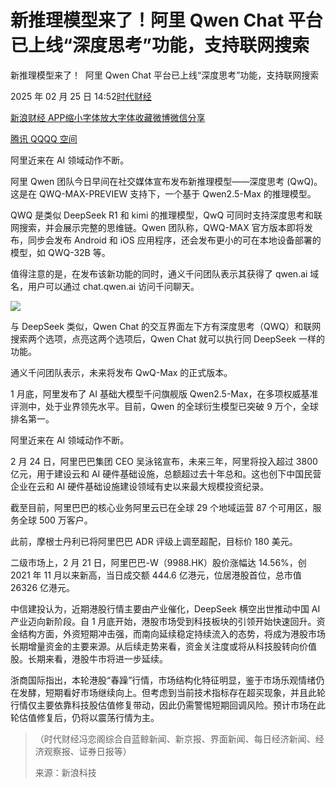 # 新推理模型来了！阿里 Qwen Chat 平台已上线“深度思考”功能，支持联网搜索

新推理模型来了！  阿里 Qwen Chat 平台已上线“深度思考”功能，支持联网搜索

2025 年 02 月 25 日 14:52[时代财经](https://www.tfcaijing.com/article/page/6856506a786e4d506137683564496870722f435576513d3d)

[新浪财经 APP](https://finance.sina.com.cn/mobile/comfinanceweb.shtml "语音播报")[缩小字体](javascript:; "缩小字体")[放大字体](javascript:; "放大字体")[收藏](javascript:; "收藏本页")[微博](javascript:; "分享到微博")[微信](javascript:; "分享到微信")[分享](javascript:; "更多分享")

[腾讯 QQ](javascript:; "分享到QQ")[QQ 空间](javascript:; "分享到QQ空间")

阿里近来在 AI 领域动作不断。

阿里 Qwen 团队今日早间在社交媒体宣布发布新推理模型——深度思考 (QwQ)。这是在 QWQ-MAX-PREVIEW 支持下，一个基于 Qwen2.5-Max 的推理模型。

QWQ 是类似 DeepSeek R1 和 kimi 的推理模型，QwQ 可同时支持深度思考和联网搜索，并会展示完整的思维链。Qwen 团队称，QWQ-MAX 官方版本即将发布，同步会发布 Android 和 iOS 应用程序，还会发布更小的可在本地设备部署的模型，如 QWQ-32B 等。

值得注意的是，在发布该新功能的同时，通义千问团队表示其获得了 qwen.ai 域名，用户可以通过 chat.qwen.ai 访问千问聊天。

![](https://n.sinaimg.cn/spider20250225/630/w748h682/20250225/e659-16588f57769dd35c91a54096782b61ec.jpg)

与 DeepSeek 类似，Qwen Chat 的交互界面左下方有深度思考（QWQ）和联网搜索两个选项，点亮这两个选项后，Qwen Chat 就可以执行同 DeepSeek 一样的功能。

通义千问团队表示，未来将发布 QwQ-Max 的正式版本。

1 月底，阿里发布了 AI 基础大模型千问旗舰版 Qwen2.5-Max，在多项权威基准评测中，处于业界领先水平。目前，Qwen 的全球衍生模型已突破 9 万个，全球排名第一。

阿里近来在 AI 领域动作不断。

2 月 24 日，阿里巴巴集团 CEO 吴泳铭宣布，未来三年，阿里将投入超过 3800 亿元，用于建设云和 AI 硬件基础设施，总额超过去十年总和。这也创下中国民营企业在云和 AI 硬件基础设施建设领域有史以来最大规模投资纪录。

截至目前，阿里巴巴的核心业务阿里云已在全球 29 个地域运营 87 个可用区，服务全球 500 万客户。

此前，摩根士丹利已将阿里巴巴 ADR 评级上调至超配，目标价 180 美元。

二级市场上，2 月 21 日，阿里巴巴-W（9988.HK）股价涨幅达 14.56%，创 2021 年 11 月以来新高，当日成交额 444.6 亿港元，位居港股首位，总市值 26326 亿港元。

中信建投认为，近期港股行情主要由产业催化，DeepSeek 横空出世推动中国 AI 产业迈向新阶段。自 1 月底开始，港股市场受到科技板块的引领开始快速回升。资金结构方面，外资短期冲击强，而南向延续稳定持续流入的态势，将成为港股市场长期增量资金的主要来源。从后续走势来看，资金关注度或将从科技股转向价值股。长期来看，港股牛市将进一步延续。

浙商国际指出，本轮港股“春躁”行情，市场结构化特征明显，鉴于市场乐观情绪仍在发酵，短期看好市场继续向上。但考虑到当前技术指标存在超买现象，并且此轮行情仅主要依靠科技股估值修复带动，因此仍需警惕短期回调风险。预计市场在此轮估值修复后，仍将以震荡行情为主。

> （时代财经冯恋阁综合自蓝鲸新闻、新京报、界面新闻、每日经济新闻、经济观察报、证券日报等）
>
> 来源：新浪科技

